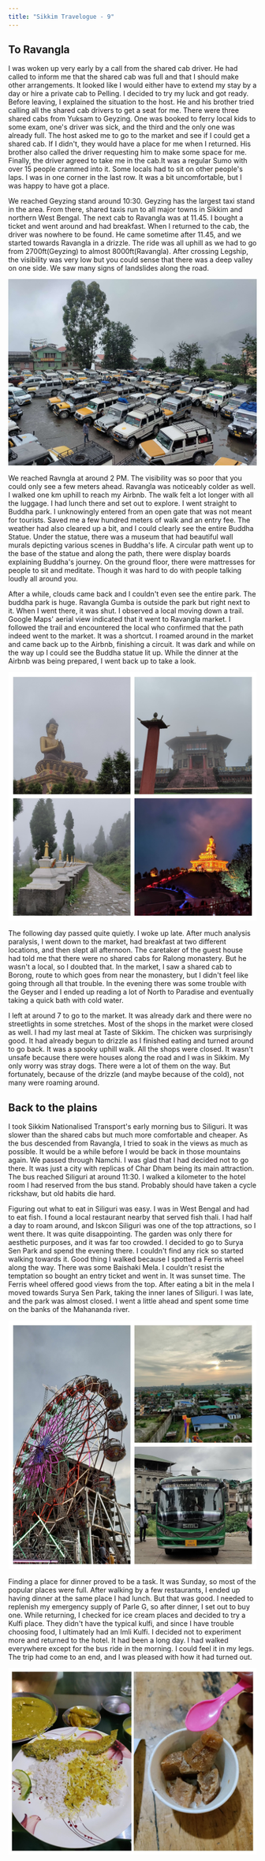 ```yaml
---
title: "Sikkim Travelogue - 9"
---
```

 
## To Ravangla

I was woken up very early by a call from the shared cab driver. He had called to inform me that the shared cab was full and that I should make other arrangements. It looked like I would either have to extend my stay by a day or hire a private cab to Pelling. I decided to try my luck and got ready. Before leaving, I explained the situation to the host. He and his brother tried calling all the shared cab drivers to get a seat for me. There were three shared cabs from Yuksam to Geyzing. One was booked to ferry local kids to some exam, one's driver was sick, and the third and the only one was already full. The host asked me to go to the market and see if I could get a shared cab. If I didn't, they would have a place for me when I returned. His brother also called the driver requesting him to make some space for me. Finally, the driver agreed to take me in the cab.It was a regular Sumo with over 15 people crammed into it. Some locals had to sit on other people's laps. I was in one corner in the last row. It was a bit uncomfortable, but I was happy to have got a place. 

We reached Geyzing stand around 10:30. Geyzing has the largest taxi stand in the area. From there, shared taxis run to all major towns in Sikkim and northern West Bengal. The next cab to Ravangla was at 11.45. I bought a ticket and went around and had breakfast. When I returned to the cab, the driver was nowhere to be found. He came sometime after 11.45, and we started towards Ravangla in a drizzle. The ride was all uphill as we had to go from 2700ft(Geyzing) to almost 8000ft(Ravangla). After crossing Legship, the visibility was very low but you could sense that there was a deep valley on one side. We saw many signs of landslides along the road. 

![Geyzing Stand](/assets/images/posts/sikkim-travelogue/geyzing-stand.jpg)

We reached Ravngla at around 2 PM. The visibility was so poor that you could only see a few meters ahead. Ravangla was noticeably colder as well. I walked one km uphill to reach my Airbnb. The walk felt a lot longer with all the luggage. I had lunch there and set out to explore. I went straight to Buddha park. I unknowingly entered from an open gate that was not meant for tourists. Saved me a few hundred meters of walk and an entry fee. The weather had also cleared up a bit, and I could clearly see the entire Buddha Statue. Under the statue, there was a museum that had beautiful wall murals depicting various scenes in Buddha's life. A circular path went up to the base of the statue and along the path, there were display boards explaining Buddha's journey. On the ground floor, there were mattresses for people to sit and meditate. Though it was hard to do with people talking loudly all around you. 

After a while, clouds came back and I couldn't even see the entire park. The buddha park is huge. Ravangla Gumba is outside the park but right next to it. When I went there, it was shut. I observed a local moving down a trail. Google Maps' aerial view indicated that it went to Ravangla market. I followed the trail and encountered the local who confirmed that the path indeed went to the market. It was a shortcut. I roamed around in the market and came back up to the Airbnb, finishing a circuit. It was dark and while on the way up I could see the Buddha statue lit up. While the dinner at the Airbnb was being prepared, I went back up to take a look.

![Ravangla](/assets/images/posts/sikkim-travelogue/ravangla.jpg)

The following day passed quite quietly. I woke up late. After much analysis paralysis, I went down to the market, had breakfast at two different locations, and then slept all afternoon. The caretaker of the guest house had told me that there were no shared cabs for Ralong monastery. But he wasn't a local, so I doubted that. In the market, I saw a shared cab to Borong, route to which goes from near the monastery, but I didn't feel like going through all that trouble. In the evening there was some trouble with the Geyser and I ended up reading a lot of North to Paradise and eventually taking a quick bath with cold water. 

I left at around 7 to go to the market. It was already dark and there were no streetlights in some stretches. Most of the shops in the market were closed as well. I had my last meal at Taste of Sikkim. The chicken was surprisingly good. It had already begun to drizzle as I finished eating and turned around to go back. It was a spooky uphill walk. All the shops were closed. It wasn't unsafe because there were houses along the road and I was in Sikkim. My only worry was stray dogs. There were a lot of them on the way. But fortunately, because of the drizzle (and maybe because of the cold), not many were roaming around.

## Back to the plains

I took Sikkim Nationalised Transport's early morning bus to Siliguri. It was slower than the shared cabs but much more comfortable and cheaper. As the bus descended from Ravangla, I tried to soak in the views as much as possible. It would be a while before I would be back in those mountains again. We passed through Namchi. I was glad that I had decided not to go there. It was just a city with replicas of Char Dham being its main attraction. The bus reached Siliguri at around 11:30. I walked a kilometer to the hotel room I had reserved from the bus stand. Probably should have taken a cycle rickshaw, but old habits die hard.

Figuring out what to eat in Siliguri was easy. I was in West Bengal and had to eat fish. I found a local restaurant nearby that served fish thali. I had half a day to roam around, and Iskcon Siliguri was one of the top attractions, so I went there. It was quite disappointing. The garden was only there for aesthetic purposes, and it was far too crowded. I decided to go to Surya Sen Park and spend the evening there. I couldn't find any rick so started walking towards it. Good thing I walked because I spotted a Ferris wheel along the way. There was some Baishaki Mela. I couldn't resist the temptation so bought an entry ticket and went in. It was sunset time. The Ferris wheel offered good views from the top. After eating a bit in the mela I moved towards Surya Sen Park, taking the inner lanes of Siliguri. I was late, and the park was almost closed. I went a little ahead and spent some time on the banks of the Mahananda river. 

![Siliguri](/assets/images/posts/sikkim-travelogue/siliguri.jpg)

Finding a place for dinner proved to be a task. It was Sunday, so most of the popular places were full. After walking by a few restaurants, I ended up having dinner at the same place I had lunch. But that was good. I needed to replenish my emergency supply of Parle G, so after dinner, I set out to buy one. While returning, I checked for ice cream places and decided to try a Kulfi place. They didn't have the typical kulfi, and since I have trouble choosing food, I ultimately had an Imli Kulfi. I decided not to experiment more and returned to the hotel. It had been a long day. I had walked everywhere except for the bus ride in the morning. I could feel it in my legs. The trip had come to an end, and I was pleased with how it had turned out.

![Siliguri Food](/assets/images/posts/sikkim-travelogue/siliguri-food.jpg)